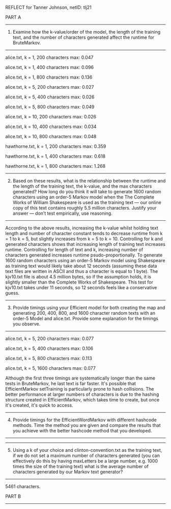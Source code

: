 REFLECT for Tanner Johnson, netID: tlj21

PART A
________________________________________
1. Examine how the k-value/order of the model, the length of the training text, and the number of characters generated affect the runtime for BruteMarkov. 
----------------------------------------
alice.txt, k = 1, 200 characters max: 0.047

alice.txt, k = 1, 400 characters max: 0.096

alice.txt, k = 1, 800 characters max: 0.136

alice.txt, k = 5, 200 characters max: 0.027

alice.txt, k = 5, 400 characters max: 0.026

alice.txt, k = 5, 800 characters max: 0.049

alice.txt, k = 10, 200 characters max: 0.026

alice.txt, k = 10, 400 characters max: 0.034

alice.txt, k = 10, 800 characters max: 0.048

hawthorne.txt, k = 1, 200 characters max: 0.359

hawthorne.txt, k = 1, 400 characters max: 0.618

hawthorne.txt, k = 1, 800 characters max: 1.268
 

-----------------------------------------
2. Based on these results, what is the relationship between the runtime and the length of the training text, the k-value, and the max characters generated? How long do you think it will take to generate 1600 random characters using an order-5 Markov model when the The Complete Works of William Shakespeare is used as the training text — our online copy of this text contains roughly 5.5 million characters. Justify your answer — don’t test empirically, use reasoning.
-----------------------------------------
According to the above results, increasing the k-value whilst holding text length and number of character constant tends to decrease runtime from k = 1 to k = 5, but slightly increases from k = 5 to k = 10. Controlling for k and generated characters shows that increasing length of training text increases runtime. Controlling for length of text and k, increasing number of characters generated increases runtime psudo-proportionally. To generate 1600 random characters using an order-5 Markov model using Shakespeare as training text would likely take about 12 seconds (assuming these data text files are written in ASCII and thus a character is equal to 1 byte). The kjv10.txt file is about 4.5 million bytes, so if the assumption holds, it is slightly smaller than the Complete Works of Shakespeare. This test for kjv10.txt takes under 11 seconds, so 12 seconds feels like a conservative guess. 



-----------------------------------------
3. Provide timings using your Efficient model for both creating the map and generating 200, 400, 800, and 1600 character random texts with an order-5 Model and alice.txt. Provide some explanation for the timings you observe.
-----------------------------------------
alice.txt, k = 5, 200 characters max: 0.077

alice.txt, k = 5, 400 characters max: 0.106

alice.txt, k = 5, 800 characters max: 0.113

alice.txt, k = 5, 1600 characters max: 0.077

Although the first three timings are systematically longer than the same tests in BruteMarkov, he last text is far faster. It's possible that EfficientMarkov setTraining is particularly prone to hash collisions. The better performance at larger numbers of characters is due to the hashing structure created in EfficientMarkov, which takes time to create, but once it's created, it's quick to access. 


-----------------------------------------
4. Provide timings for the EfficientWordMarkov with different hashcode methods. Time the method you are given and compare the results that you achieve with the better hashcode method that you developed.
-----------------------------------------


-----------------------------------------
5. Using a k of your choice and clinton-convention.txt as the training text, if we do not set a maximum number of characters generated (you can effectively do this by having maxLetters be a large number, e.g. 1000 times the size of the training text) what is the average number of characters generated by our Markov text generator?
-----------------------------------------
5461 characters. 



PART B

-----------------------------------------

